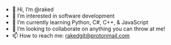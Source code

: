 - 👋 Hi, I’m @raked
- 👀 I’m interested in software development
- 🌱 I’m currently learning Python, C#, C++, & JavaScript
- 💞️ I’m looking to collaborate on anything you can throw at me!
- 📫 How to reach me: rakedgit@protonmail.com

<!---
raked/raked is a ✨ special ✨ repository because its `README.md` (this file) appears on your GitHub profile.
You can click the Preview link to take a look at your changes.
--->
